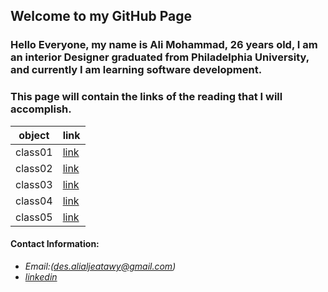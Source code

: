 ## Welcome to my GitHub Page


### Hello Everyone, my name is Ali Mohammad, 26 years old, I am an interior Designer graduated from Philadelphia University, and currently I am learning software development.

### This page will contain the links of the reading that I will accomplish.

object|link
------|------
class01|[link](https://alialjeatawy.github.io/reading-notes201/class-01)
class02|[link](https://alialjeatawy.github.io/reading-notes201/class-02)
class03|[link](https://alialjeatawy.github.io/reading-notes201/class-03)
class04|[link](https://alialjeatawy.github.io/reading-notes201/class-04)
class05|[link](https://alialjeatawy.github.io/reading-notes201/class-05)






#### Contact Information:

* *Email:(des.alialjeatawy@gmail.com)*
* *[linkedin](https://www.linkedin.com/in/ali-mohammad1994/)*
